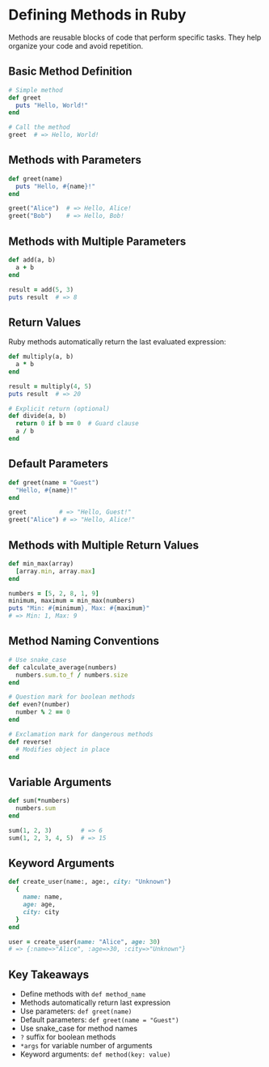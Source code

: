 # Defining Methods in Ruby

Methods are reusable blocks of code that perform specific tasks. They help organize your code and avoid repetition.

## Basic Method Definition

```ruby
# Simple method
def greet
  puts "Hello, World!"
end

# Call the method
greet  # => Hello, World!
```

## Methods with Parameters

```ruby
def greet(name)
  puts "Hello, #{name}!"
end

greet("Alice")  # => Hello, Alice!
greet("Bob")    # => Hello, Bob!
```

## Methods with Multiple Parameters

```ruby
def add(a, b)
  a + b
end

result = add(5, 3)
puts result  # => 8
```

## Return Values

Ruby methods automatically return the last evaluated expression:

```ruby
def multiply(a, b)
  a * b
end

result = multiply(4, 5)
puts result  # => 20

# Explicit return (optional)
def divide(a, b)
  return 0 if b == 0  # Guard clause
  a / b
end
```

## Default Parameters

```ruby
def greet(name = "Guest")
  "Hello, #{name}!"
end

greet         # => "Hello, Guest!"
greet("Alice") # => "Hello, Alice!"
```

## Methods with Multiple Return Values

```ruby
def min_max(array)
  [array.min, array.max]
end

numbers = [5, 2, 8, 1, 9]
minimum, maximum = min_max(numbers)
puts "Min: #{minimum}, Max: #{maximum}"
# => Min: 1, Max: 9
```

## Method Naming Conventions

```ruby
# Use snake_case
def calculate_average(numbers)
  numbers.sum.to_f / numbers.size
end

# Question mark for boolean methods
def even?(number)
  number % 2 == 0
end

# Exclamation mark for dangerous methods
def reverse!
  # Modifies object in place
end
```

## Variable Arguments

```ruby
def sum(*numbers)
  numbers.sum
end

sum(1, 2, 3)        # => 6
sum(1, 2, 3, 4, 5)  # => 15
```

## Keyword Arguments

```ruby
def create_user(name:, age:, city: "Unknown")
  {
    name: name,
    age: age,
    city: city
  }
end

user = create_user(name: "Alice", age: 30)
# => {:name=>"Alice", :age=>30, :city=>"Unknown"}
```

## Key Takeaways

- Define methods with `def method_name`
- Methods automatically return last expression
- Use parameters: `def greet(name)`
- Default parameters: `def greet(name = "Guest")`
- Use snake_case for method names
- `?` suffix for boolean methods
- `*args` for variable number of arguments
- Keyword arguments: `def method(key: value)`
